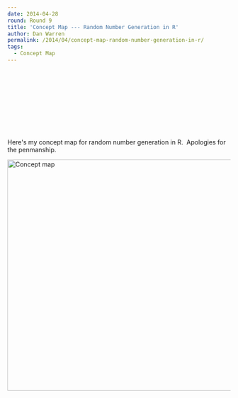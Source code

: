 ```yaml
---
date: 2014-04-28
round: Round 9
title: 'Concept Map --- Random Number Generation in R'
author: Dan Warren
permalink: /2014/04/concept-map-random-number-generation-in-r/
tags:
  - Concept Map
---
```

&nbsp;

&nbsp;

&nbsp;

&nbsp;

&nbsp;

Here's my concept map for random number generation in R.  Apologies for the penmanship.

[<img class="alignnone size-large wp-image-6811" alt="Concept map" src="http://files.software-carpentry.org/training-course/2014/04/Concept-map1-1024x757.jpg" width="707" height="522" />][1]

 [1]: http://files.software-carpentry.org/training-course/2014/04/Concept-map1.jpg
